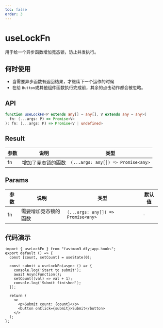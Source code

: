 ```yaml
---
toc: false
order: 3
---
```


# useLockFn
用于给一个异步函数增加竞态锁，防止并发执行。

## 何时使用
- 当需要异步函数有返回结果，才继续下一个运作的时候
- 在给 `Button`或其他组件函数执行完成前，其余的点击动作都会被忽略。

## API
```typescript
function useLockFn<P extends any[] = any[], V extends any = any>(
  fn: (...args: P) => Promise<V>
): fn: (...args: P) => Promise<V | undefined>
```

## Result
|参数|说明|类型|
|---|---|---|
|fn|增加了竞态锁的函数|<div class='api-type'>`(...args: any[]) => Promise<any>`</div>|

## Params
|参数|说明|类型|默认值|
|---|---|---|---|
|fn|需要增加竞态锁的函数|<div class='api-type'>`(...args: any[]) => Promise<any>`</div>|-|

## 代码演示
```tsx | pure
import { useLockFn } from "fastman3-dfyjapp-hooks";
export default () => {
  const [count, setCount] = useState(0);

  const submit = useLockFn(async () => {
    console.log('Start to submit');
    await AsyncFunction();
    setCount((val) => val + 1);
    console.log('Submit finished');
  });

  return (
    <>
      <p>Submit count: {count}</p>
      <button onClick={submit}>Submit</button>
    </>
  );
};
```